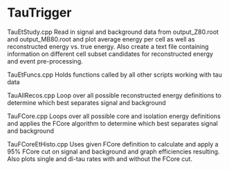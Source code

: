 # TauTrigger

TauEtStudy.cpp
Read in signal and background data from output_Z80.root and output_MB80.root and plot average energy per cell as well as reconstructed energy vs. true energy. Also create a text file containing information on different cell subset candidates for reconstructed energy and event pre-processing.

TauEtFuncs.cpp
Holds functions called by all other scripts working with tau data

TauAllRecos.cpp
Loop over all possible reconstructed energy definitions to determine which best separates signal and background

TauFCore.cpp
Loops over all possible core and isolation energy definitions and applies the FCore algorithm to determine which best separates signal and background

TauFCoreEtHisto.cpp
Uses given FCore definition to calculate and apply a 95% FCore cut on signal and background and graph efficiencies resulting. Also plots single and di-tau rates with and without the FCore cut.
